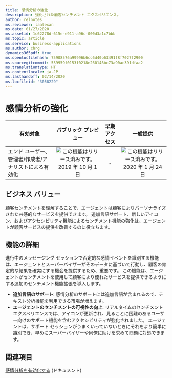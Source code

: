```yaml
---
title: 感情分析の強化
description: 強化された顧客センチメント エクスペリエンス。
author: relnotes
ms.reviewer: laalexan
ms.date: 01/27/2020
ms.assetid: 1c62278d-615e-e911-a96c-000d3a1c7bbb
ms.topic: article
ms.service: business-applications
ms.author: chrg
dynamics365pdf: true
ms.openlocfilehash: 75908576a99996b6cc6d40b63491f8f7027f2900
ms.sourcegitcommit: 539959f0153f0218e260146bc73a90ac391dfaa2
ms.translationtype: HT
ms.contentlocale: ja-JP
ms.lasthandoff: 02/14/2020
ms.locfileid: "3058229"
---
```

# <a name="sentiment-analysis-enhancements"></a>感情分析の強化


| 有効対象    |  パブリック プレビュー | 早期アクセス | 一般提供 | 
| ---------- | :----------: |:----------: |:----------: |
|エンド ユーザー、管理者/作成者/アナリストによる有効化|![この機能はリリース済みです。](/dynamics365-release-plan/media/green-checkmark.png "この機能はリリース済みです。") 2019 年 10 月 1 日|-| ![この機能はリリース済みです。](/dynamics365-release-plan/media/green-checkmark.png "この機能はリリース済みです。") 2020 年 1 月 24 日|


## <a name="business-value"></a>ビジネス バリュー
<!-- bv start -->
顧客センチメントを理解することで、エージェントは顧客によりパーソナライズされた共感的なサービスを提供できます。 追加言語サポート、新しいアイコン、およびアクセシビリティ機能によるセンチメント機能の強化は、エージェントが顧客サービスの提供を改善するのに役立ちます。 
<!-- bv end -->



## <a name="feature-details"></a>機能の詳細
<!--feature detail start -->
進行中のメッセージング セッションで否定的な感情イベントを識別する機能は、エージェントとスーパーバイザーがそのデータに基づいて行動し、顧客の肯定的な結果を確実にする機会を提供するため、重要です。 この機能は、エージェントがセンチメントを使用して顧客により優れたサービスを提供できるようにする追加のセンチメント機能拡張を導入します。

- **追加言語のサポート**: 感情分析のサポートには追加言語が含まれるので、テキスト分析機能を利用できる市場が増えます。
- **エージェントのセンチメントの可視性の向上**: リアルタイムのセンチメント エクスペリエンスでは、アイコンが更新され、見ることに困難のあるユーザー向けのサポート機能を含むアクセシビリティが強化されました。 エージェントは、サポート セッションがうまくいっていないときにそれをより簡単に識別でき、早めにスーパーバイザーや同僚に助けを求めて問題に対処できます。
<!--feature detail end -->










## <a name="see-also"></a>関連項目

[感情分析を有効化する](https://docs.microsoft.com/dynamics365/omnichannel/administrator/enable-sentiment-analysis) (ドキュメント)
